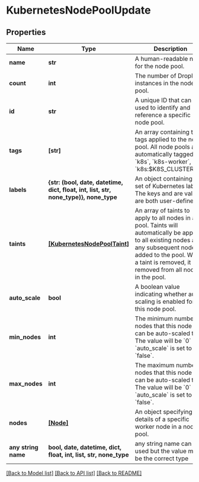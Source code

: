 # KubernetesNodePoolUpdate


## Properties
Name | Type | Description | Notes
------------ | ------------- | ------------- | -------------
**name** | **str** | A human-readable name for the node pool. | 
**count** | **int** | The number of Droplet instances in the node pool. | 
**id** | **str** | A unique ID that can be used to identify and reference a specific node pool. | [optional] [readonly] 
**tags** | **[str]** | An array containing the tags applied to the node pool. All node pools are automatically tagged &#x60;k8s&#x60;, &#x60;k8s-worker&#x60;, and &#x60;k8s:$K8S_CLUSTER_ID&#x60;. | [optional] 
**labels** | **{str: (bool, date, datetime, dict, float, int, list, str, none_type)}, none_type** | An object containing a set of Kubernetes labels. The keys and are values are both user-defined. | [optional] 
**taints** | [**[KubernetesNodePoolTaint]**](KubernetesNodePoolTaint.md) | An array of taints to apply to all nodes in a pool. Taints will automatically be applied to all existing nodes and any subsequent nodes added to the pool. When a taint is removed, it is removed from all nodes in the pool. | [optional] 
**auto_scale** | **bool** | A boolean value indicating whether auto-scaling is enabled for this node pool. | [optional] 
**min_nodes** | **int** | The minimum number of nodes that this node pool can be auto-scaled to. The value will be &#x60;0&#x60; if &#x60;auto_scale&#x60; is set to &#x60;false&#x60;. | [optional] 
**max_nodes** | **int** | The maximum number of nodes that this node pool can be auto-scaled to. The value will be &#x60;0&#x60; if &#x60;auto_scale&#x60; is set to &#x60;false&#x60;. | [optional] 
**nodes** | [**[Node]**](Node.md) | An object specifying the details of a specific worker node in a node pool. | [optional] [readonly] 
**any string name** | **bool, date, datetime, dict, float, int, list, str, none_type** | any string name can be used but the value must be the correct type | [optional]

[[Back to Model list]](../README.md#documentation-for-models) [[Back to API list]](../README.md#documentation-for-api-endpoints) [[Back to README]](../README.md)


